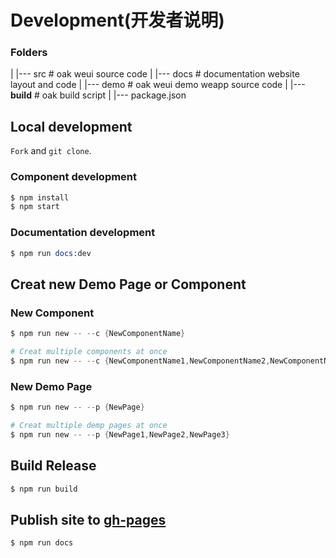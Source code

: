 # Development(开发者说明)

### Folders

|
|--- src          # oak weui source code
|
|--- docs         # documentation website layout and code
|
|--- demo         # oak weui demo weapp source code
|
|--- __build__    # oak build script
|
|--- package.json


## Local development

`Fork` and `git clone`.

### Component development

```s
$ npm install
$ npm start
```

###  Documentation development

```s
$ npm run docs:dev
```


## Creat new Demo Page or Component

### New Component

```s
$ npm run new -- --c {NewComponentName}

# Creat multiple components at once
$ npm run new -- --c {NewComponentName1,NewComponentName2,NewComponentName3}
```

### New Demo Page

```s
$ npm run new -- --p {NewPage}

# Creat multiple demp pages at once
$ npm run new -- --p {NewPage1,NewPage2,NewPage3}
```


## Build Release

```s
$ npm run build
```

## Publish site to [gh-pages](https://yh-yunchuang-fe.github.io/oak/)

```s
$ npm run docs
```

